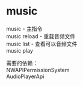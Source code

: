 # music

music - 主指令  
music reload - 重载音频文件  
music list - 查看可以音频文件  
music play <Audio FileName> <Type: Global/Spectator/PlayerAttached>  
music play <Audio FileName> PlayerAttached <playerid>  -将播放器绑定与指定玩家

需要的依赖：  
NWAPIPermissionSystem  
AudioPlayerApi  
